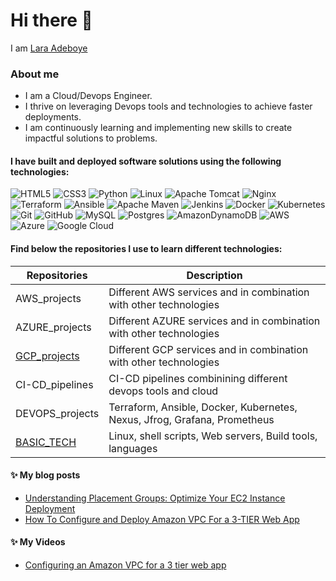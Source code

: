 # Hi there 👋
  I am [Lara Adeboye](https://www.linkedin.com/in/laraadeboye) 

 
### About me
* I am a Cloud/Devops Engineer.
* I thrive on leveraging Devops tools and technologies to achieve faster deployments.
* I am continuously learning and implementing new skills to create impactful solutions to problems.
  
  
#### I have built and deployed software solutions using the following technologies:
![HTML5](https://img.shields.io/badge/html5-%23E34F26.svg?style=for-the-badge&logo=html5&logoColor=white)
![CSS3](https://img.shields.io/badge/css3-%231572B6.svg?style=for-the-badge&logo=css3&logoColor=white)
![Python](https://img.shields.io/badge/python-3670A0?style=for-the-badge&logo=python&logoColor=ffdd54)
![Linux](https://img.shields.io/badge/Linux-FCC624?style=for-the-badge&logo=linux&logoColor=black)
![Apache Tomcat](https://img.shields.io/badge/apache%20tomcat-%23F8DC75.svg?style=for-the-badge&logo=apache-tomcat&logoColor=black)
![Nginx](https://img.shields.io/badge/nginx-%23009639.svg?style=for-the-badge&logo=nginx&logoColor=white)
![Terraform](https://img.shields.io/badge/terraform-%235835CC.svg?style=for-the-badge&logo=terraform&logoColor=white)
![Ansible](https://img.shields.io/badge/ansible-%231A1918.svg?style=for-the-badge&logo=ansible&logoColor=white)
![Apache Maven](https://img.shields.io/badge/Apache%20Maven-C71A36?style=for-the-badge&logo=Apache%20Maven&logoColor=white)
![Jenkins](https://img.shields.io/badge/jenkins-%232C5263.svg?style=for-the-badge&logo=jenkins&logoColor=white)
![Docker](https://img.shields.io/badge/docker-%230db7ed.svg?style=for-the-badge&logo=docker&logoColor=white)
![Kubernetes](https://img.shields.io/badge/kubernetes-%23326ce5.svg?style=for-the-badge&logo=kubernetes&logoColor=white)
![Git](https://img.shields.io/badge/git-%23F05033.svg?style=for-the-badge&logo=git&logoColor=white)
![GitHub](https://img.shields.io/badge/github-%23121011.svg?style=for-the-badge&logo=github&logoColor=white)
![MySQL](https://img.shields.io/badge/mysql-4479A1.svg?style=for-the-badge&logo=mysql&logoColor=white)
![Postgres](https://img.shields.io/badge/postgres-%23316192.svg?style=for-the-badge&logo=postgresql&logoColor=white)
![AmazonDynamoDB](https://img.shields.io/badge/Amazon%20DynamoDB-4053D6?style=for-the-badge&logo=Amazon%20DynamoDB&logoColor=white)
![AWS](https://img.shields.io/badge/AWS-%23FF9900.svg?style=for-the-badge&logo=amazon-aws&logoColor=white)
![Azure](https://img.shields.io/badge/azure-%230072C6.svg?style=for-the-badge&logo=microsoftazure&logoColor=white)
![Google Cloud](https://img.shields.io/badge/GoogleCloud-%234285F4.svg?style=for-the-badge&logo=google-cloud&logoColor=white)

<!-- Currently learning these 
![Gitpod](https://img.shields.io/badge/gitpod-f06611.svg?style=for-the-badge&logo=gitpod&logoColor=white)
![Octopus Deploy](https://img.shields.io/badge/octopus%20deploy-0D80D8?style=for-the-badge&logo=octopusdeploy&logoColor=white)
![GitHub Actions](https://img.shields.io/badge/github%20actions-%232671E5.svg?style=for-the-badge&logo=githubactions&logoColor=white)
![JavaScript](https://img.shields.io/badge/javascript-%23323330.svg?style=for-the-badge&logo=javascript&logoColor=%23F7DF1E)
![Java](https://img.shields.io/badge/java-%23ED8B00.svg?style=for-the-badge&logo=openjdk&logoColor=white)
![NodeJS](https://img.shields.io/badge/node.js-6DA55F?style=for-the-badge&logo=node.js&logoColor=white)
-->


#### Find below the repositories I use to learn different technologies:

| Repositories                                                      | Description                                                                                    |
| ------------------------------------------------------------------| ---------------------------------------------------------------------------------------------- |
| AWS_projects                                                      | Different AWS services and in combination with other technologies                              |
| AZURE_projects                                                    | Different AZURE services and in combination with other technologies                            |
| [GCP_projects](https://github.com/laraadeboye/GCP_projects)       | Different GCP services and in combination with other technologies                              |
| CI-CD_pipelines                                                   | CI-CD pipelines combinining different devops tools and cloud                                   |
| DEVOPS_projects                                                   | Terraform, Ansible, Docker, Kubernetes, Nexus, Jfrog, Grafana, Prometheus                      |
| [BASIC_TECH](https://github.com/laraadeboye/BASIC_TECH)           | Linux, shell scripts, Web servers, Build tools, languages                                      |

<!--
#### My stats:
![Anurag's GitHub stats](https://github-readme-stats.vercel.app/api?username=laraadeboye&show_icons=true&theme=radical)
![Top Langs](https://github-readme-stats.vercel.app/api/top-langs/?username=laraadeboye&layout=compact)
-->

#### ✨ My blog posts
<!-- BLOG-POST-LIST:START -->
- [Understanding Placement Groups: Optimize Your EC2 Instance Deployment](https://dev.to/laraadeboye/understanding-placement-groups-optimize-your-ec2-instance-deployment-5961)
- [How To Configure and Deploy Amazon VPC For a 3-TIER Web App](https://laraadeboye.hashnode.dev/how-to-configure-and-deploy-amazon-vpc-for-a-3-tier-web-app)
<!-- BLOG-POST-LIST:END -->


#### ✨ My Videos
<!-- YT_VIDEO_LIST:START -->
- [Configuring an Amazon VPC for a 3 tier web app](https://www.youtube.com/watch?v=W2Qn0fUSm6k)
<!-- YT_VIDEO_LIST:END -->
